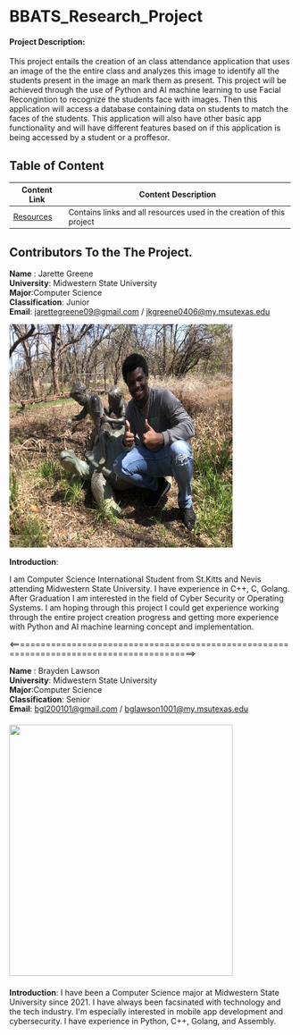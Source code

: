 # BBATS_Research_Project
#### Project Description: 
<p>This project entails the creation of an class attendance application that uses an image of the the entire class and analyzes this image to identify all the 
students present in the image an mark them as present. This project will be achieved through the use of Python and AI machine learning to use Facial Recongintion to recognize the students face with images. Then this application will access a database containing data on students to match the faces of the students. This application will also have other basic app functionality and will have different features based on if this application is being accessed by a student or a proffesor.  </p>

##  Table of Content

| Content Link | Content Description |
| ----------- | ---------------------- |
|[Resources](https://github.com/Jarette/BBATS_Research_Project/tree/main/Resources)| Contains links and all resources used in the creation of this project|


## Contributors To the The Project.

**Name** : Jarette Greene <br>
**University**: Midwestern State University<br>
**Major**:Computer Science  <br>
**Classification**: Junior <br> 
**Email**: jarettegreene09@gmail.com / jkgreene0406@my.msutexas.edu<br>

<img src="https://github.com/Jarette/Images/blob/main/IMG_9755.jpeg" width="400" height="400">

**Introduction**: 
<p>I am Computer Science International Student from St.Kitts and Nevis attending Midwestern State University. I have experience in C++, C, Golang. 
After Graduation I am interested in the field of Cyber Security or Operating Systems. I am hoping through this project I could get experience working 
through the entire project creation progress and getting more experience with Python and AI machine learning concept and implementation. </p>

<==========================================================================================>

**Name** : Brayden Lawson <br>
**University**: Midwestern State University<br>
**Major**:Computer Science  <br>
**Classification**: Senior <br> 
**Email**: bgl200101@gmail.com / bglawson1001@my.msutexas.edu<br>
#### <img src="https://user-images.githubusercontent.com/122930732/213792198-2ec0a7e9-3401-499d-8e7d-353c619e63b9.jpg" width="400" height="450">
**Introduction**: I have been a Computer Science major at Midwestern State University since 2021. I have always been facsinated with technology and the tech industry. I'm especially interested in mobile app development and cybersecurity. I have experience in Python, C++, Golang, and Assembly.




